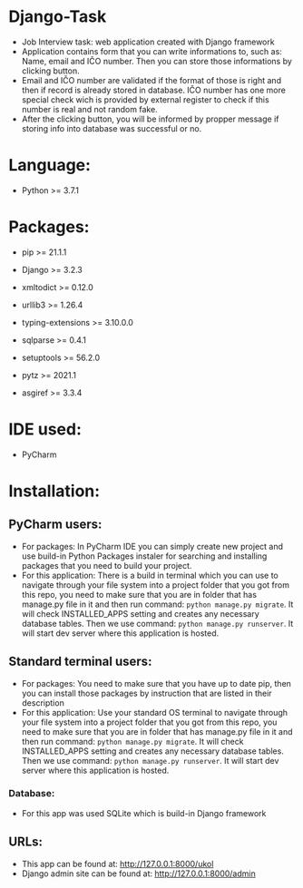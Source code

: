 # Django-Task
- Job Interview task: web application created with Django framework
- Application contains form that you can write informations to, such as: Name, email and IČO number. Then you can store those informations by clicking button.
- Email and IČO number are validated if the format of those is right and then if record is already stored in database. IČO number has one more special check wich is provided by external register to check if this number is real and not random fake.
- After the clicking button, you will be informed by propper message if storing info into database was successful or no.

# Language:
- Python            >= 3.7.1

# Packages:

- pip               >= 21.1.1
- Django            >= 3.2.3

- xmltodict         >= 0.12.0
- urllib3           >= 1.26.4
- typing-extensions >= 3.10.0.0
- sqlparse          >= 0.4.1
- setuptools        >= 56.2.0
- pytz              >= 2021.1
- asgiref           >= 3.3.4

# IDE used:
- PyCharm

# Installation:
## PyCharm users:
- For packages: 
In PyCharm IDE you can simply create new project and use build-in Python Packages instaler for searching and installing packages that you need to build your project.
- For this application: There is a build in terminal which you can use to navigate through your file system into a project folder that you got from this repo, you need to make sure that you are in folder that has manage.py file in it and then run command: ```python manage.py migrate```.
It will check INSTALLED_APPS setting and creates any necessary database tables. Then we use command: ```python manage.py runserver```. It will start dev server where this application is hosted. 
## Standard terminal users:
- For packages: You need to make sure that you have up to date pip, then you can install those packages by instruction that are listed in their description
- For this application: Use your standard OS terminal to navigate  through your file system into a project folder that you got from this repo, you need to make sure that you are in folder that has manage.py file in it and then run command: ```python manage.py migrate```. It will check INSTALLED_APPS setting and creates any necessary database tables. Then we use command: ```python manage.py runserver```. It will start dev server where this application is hosted. 

### Database:
- For this app was used SQLite which is build-in Django framework

## URLs:
- This app can be found at: http://127.0.0.1:8000/ukol 
- Django admin site can be found at: http://127.0.0.1:8000/admin
